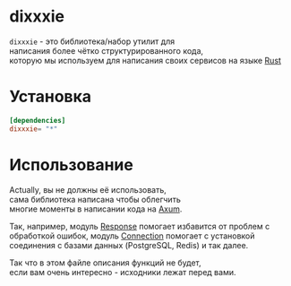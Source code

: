 # dixxxie
``dixxxie`` - это библиотека/набор утилит для\
написания более чётко структурированного кода,\
которую мы используем для написания своих
сервисов на языке [Rust](https://rust-lang.org)

# Установка
```toml
[dependencies]
dixxxie= "*"
```

# Использование
Actually, вы не должны её использовать,\
сама библиотека написана чтобы облегчить\
многие моменты в написании кода на [Axum](https://github.com/tokio-rs/axum).

Так, например, модуль [Response](./src/response.rs) помогает избавится от проблем с обработкой ошибок, модуль [Connection](./src/connection.rs) помогает с установкой соединения c базами данных (PostgreSQL, Redis) и так далее.

Так что в этом файле описания функций не будет,\
если вам очень интересно - исходники лежат перед вами.